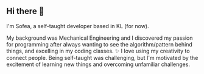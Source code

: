 ## Hi there 👋

I'm Sofea, a self-taught developer based in KL (for now).

My background was Mechanical Engineering and I discovered my passion for programming after always wanting to see the algorithm/pattern behind things, and excelling in my coding classes. ✨ I love using my creativity to connect people. Being self-taught was challenging, but I'm motivated by the excitement of learning new things and overcoming unfamiliar challenges. 

<!--
**aneissofea/aneissofea** is a ✨ _special_ ✨ repository because its `README.md` (this file) appears on your GitHub profile.

Here are some ideas to get you started:

- 🔭 I’m currently working on ...
- 🌱 I’m currently learning ...
- 👯 I’m looking to collaborate on ...
- 🤔 I’m looking for help with ...
- 💬 Ask me about ...
- 📫 How to reach me: ...
- 😄 Pronouns: ...
- ⚡ Fun fact: ...
📚 As a software engineer, I combine technical expertise with a keen design sense to create scalable, efficient, and visually appealing applications. My aim is to deliver engaging, pixel-perfect user experiences. 🚀
-->
